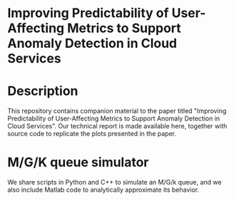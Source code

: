 #   Improving  Predictability of User-Affecting Metrics to Support Anomaly Detection in Cloud  Services

# Description

This repository contains companion material to the paper titled "Improving  Predictability of User-Affecting Metrics to Support Anomaly Detection in Cloud  Services".  Our technical report is made available here, together with source code to replicate the plots presented in the paper. 

# M/G/K queue simulator

 We share scripts in Python and C++ to simulate an M/G/k queue, and we also include Matlab code to analytically approximate its behavior.
 


